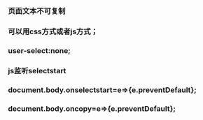 ### 页面文本不可复制
### 可以用css方式或者js方式；
### user-select:none;

### js监听selectstart
### document.body.onselectstart=e=>{e.preventDefault};
### decument.body.oncopy=e=>{e.preventDefault};